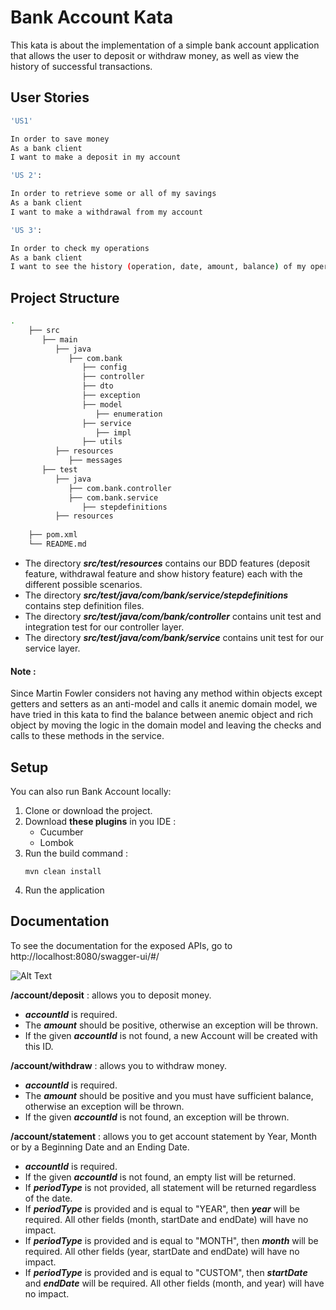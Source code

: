 # Bank Account Kata

This kata is about the implementation of a simple bank account application that allows the user to deposit or withdraw money, as well as view the history of successful transactions.

## User Stories



```bash
'US1'

In order to save money
As a bank client
I want to make a deposit in my account

'US 2':

In order to retrieve some or all of my savings
As a bank client
I want to make a withdrawal from my account

'US 3':

In order to check my operations
As a bank client
I want to see the history (operation, date, amount, balance) of my operations
```

## Project Structure


```bash
.
    ├── src
       ├── main
          ├── java
             ├── com.bank
                ├── config
                ├── controller
                ├── dto
                ├── exception
                ├── model
                   ├── enumeration
                ├── service
                   ├── impl
                ├── utils
          ├── resources
             ├── messages
       ├── test
          ├── java
             ├── com.bank.controller
             ├── com.bank.service
                ├── stepdefinitions
          ├── resources
    
    ├── pom.xml
    └── README.md
```
- The directory ***src/test/resources*** contains our BDD features (deposit feature, withdrawal feature and show history feature) each with the different possible scenarios.
- The directory ***src/test/java/com/bank/service/stepdefinitions*** contains step definition files. 
- The directory ***src/test/java/com/bank/controller*** contains unit test and integration test for our controller layer.
- The directory ***src/test/java/com/bank/service*** contains unit test for our service layer.

#### Note : 
Since Martin Fowler considers not having any method within objects except getters and setters as an anti-model and calls it anemic domain model, we have tried in this kata to find the balance between anemic object and rich object by moving the logic in the domain model and leaving the checks and calls to these methods in the service.

## Setup

You can also run Bank Account locally:

1. Clone or download the project.
2. Download **these plugins** in you IDE :
   - Cucumber
   - Lombok
3. Run the build command :
   ```
   mvn clean install
   ```
4. Run the application


## Documentation
To see the documentation for the exposed APIs, go to http://localhost:8080/swagger-ui/#/

![Alt Text](https://github.com/NajlaAb/Bank-Account-Kata/blob/main/demo/demo.PNG)

**/account/deposit** : allows you to deposit money. 
- ***accountId*** is required.
- The ***amount*** should be positive, otherwise an exception will be thrown.
- If the given ***accountId*** is not found, a new Account will be created with this ID.

**/account/withdraw** : allows you to withdraw money. 
- ***accountId*** is required.
- The ***amount*** should be positive and you must have sufficient balance, otherwise an exception will be thrown.
- If the given ***accountId*** is not found, an exception will be thrown.

**/account/statement** : allows you to get account statement by Year, Month or by a Beginning Date and an Ending Date.
- ***accountId*** is required.
- If the given ***accountId*** is not found, an empty list will be returned.
- If ***periodType*** is not provided, all statement will be returned regardless of the date.
- If ***periodType*** is provided and is equal to "YEAR", then ***year*** will be required. All other fields (month, startDate and endDate) will have no impact.
- If ***periodType*** is provided and is equal to "MONTH", then ***month*** will be required. All other fields (year, startDate and endDate) will have no impact.
- If ***periodType*** is provided and is equal to "CUSTOM", then ***startDate*** and ***endDate*** will be required. All other fields (month, and year) will have no impact.